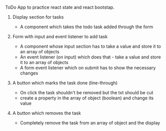 ToDo App to practice react state and react bootstap.

1) Display section for tasks
	- A component which takes the todo task added through the form

2) Form with input and event listener to add task
	- A component whose input section has to take a value and store it to an array of objects 
	- An event listener (on input) which does that - take a value and store it to an array of objects 
	- A form event listener which on submit has to show the necessary changes 

3) A button which marks the task done (line-through)
	- On click the task shouldn't be removed but the txt should be cut
	- create a property in the array of object (boolean) and change its value

4) A button which removes the task
	- Completely remove the task from an array of object and the display